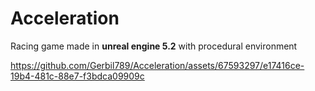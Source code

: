 # Acceleration
 Racing game made in **unreal engine 5.2** with procedural environment




https://github.com/Gerbil789/Acceleration/assets/67593297/e17416ce-19b4-481c-88e7-f3bdca09909c

